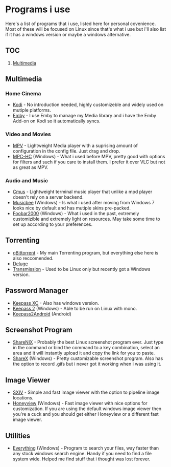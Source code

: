 # Programs i use
Here's a list of programs that i use, listed here for personal covenience. Most of these will be focused on Linux since that's what i use but i'll also list if it has a windows version or maybe a windows alternative.
## TOC
1. [Multimedia](#multimedia)

## Multimedia
### Home Cinema
* [Kodi](https://kodi.tv/) - No introduction needed, highly customizeble and widely used on mutiple platforms.
* [Emby](https://emby.media/) - I use Emby to manage my Media library and i have the Emby Add-on on Kodi so it automatically syncs.
### Video and Movies
* [MPV](https://mpv.io/) - Lightweight Media player with a suprising amount of configuration in the config file. Just drag and drop.
* [MPC-HC](https://mpc-hc.org/) (Windows) - What i used before MPV, pretty good with options for filters and such if you care to install them. I prefer it over VLC but not as great as MPV.
### Audio and Music
* [Cmus](https://cmus.github.io/) - Lightweight terminal music player that unlike a mpd player doesn't rely on a server backend.
* [Musicbee](https://getmusicbee.com/) (Windows) - Is what i used after moving from Windows 7 looks nice by default and has mutiple skins pre-packed.
* [Foobar2000](https://www.foobar2000.org/) (Windows) - What i used in the past, extremely customizible and extremely light on resources. May take some time to set up according to your preferences.

## Torrenting
* [qBittorrent](https://www.qbittorrent.org/) - My main Torrenting program, but everything else here is also reccomended.
* [Deluge](https://deluge-torrent.org/)
* [Transmission](https://transmissionbt.com/) - Used to be Linux only but recently got a Windows version.
## Password Manager
* [Keepass XC](https://keepassxc.org/) - Also has windows version.
* [Keepass 2](https://keepass.info/) (Windows) - Able to be run on Linux with mono.
* [Keepass2Android](https://play.google.com/store/apps/details?id=keepass2android.keepass2android) (Android)
## Screenshot Program
* [ShareNIX](https://github.com/Francesco149/sharenix) - Probably the best Linux screenshot program ever. Just type in the command or bind the command to a key combination, select an area and it will instantly upload it and copy the link for you to paste.
* [ShareX](https://getsharex.com/) (Windows) - Pretty customizable screenshot program. Also has the option to record .gifs but i never got it working when i was using it.
## Image Viewer
* [SXIV](https://github.com/muennich/sxiv) - Simple and fast image viewer with the option to pipeline image locations.
* [Honeyview](http://www.bandisoft.com/honeyview/) (Windows) - Fast image viewer with nice options for customization. If you are using the default windows image viewer then you're a cuck and you should get either Honeyview or a different fast image viewer.
## Utilities
* [Everything](https://www.voidtools.com/) (Windows) - Program to search your files, way faster than any stock windows search engine. Handy if you need to find a file system wide. Helped me find stuff that i thought was lost forever.
